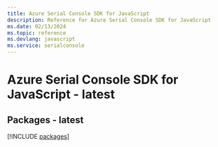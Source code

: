 ```yaml
---
title: Azure Serial Console SDK for JavaScript
description: Reference for Azure Serial Console SDK for JavaScript
ms.date: 02/13/2024
ms.topic: reference
ms.devlang: javascript
ms.service: serialconsole
---
```

# Azure Serial Console SDK for JavaScript - latest
## Packages - latest
[!INCLUDE [packages](serial-console-index.md)]